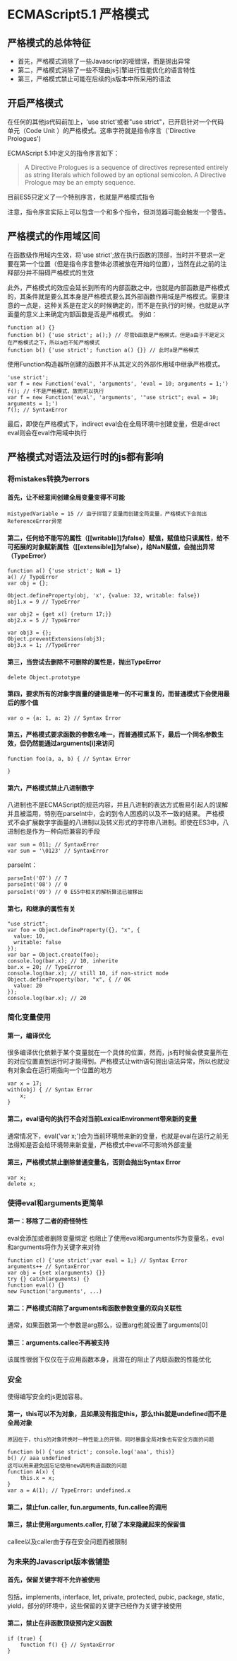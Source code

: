 # ECMAScript5.1 严格模式

## 严格模式的总体特征

+ 首先，严格模式消除了一些Javascript的哑错误，而是抛出异常
+ 第二，严格模式消除了一些不理由js引擎进行性能优化的语言特性
+ 第三，严格模式禁止可能在后续的js版本中所采用的语法

## 开启严格模式

在任何的其他js代码前加上，'use strict'或者"use strict"，已开启针对一个代码单元（Code Unit
）的严格模式。这串字符就是指令序言（'Directive Prologues')

ECMAScript 5.1中定义的指令序言如下：
> A Directive Prologues is a sequence of directives represented entirely as string literals which followed by an optional semicolon. A Directive Prologue may be an empty sequence.

目前ES5只定义了一个特别序言，也就是严格模式指令

注意，指令序言实际上可以包含一个和多个指令，但浏览器可能会触发一个警告。

## 严格模式的作用域区间

在函数级作用域内生效，将'use strict';放在执行函数的顶部，当时并不要求一定要在第一个位置（但是指令序言整体必须被放在开始的位置），当然在此之前的注释部分并不阻碍严格模式的生效

此外，严格模式的效应会延长到所有的内部函数之中，也就是内部函数是严格模式的，其条件就是要么其本身是严格模式要么其外部函数作用域是严格模式。需要注意的一点是，这种关系是在定义的时候确定的，而不是在执行的时候，也就是从字面量的意义上来确定内部函数是否是严格模式。
例如：

    function a() {}
    function b() {'use strict'; a();} // 尽管b函数是严格模式，但是a由于不是定义在严格模式之下，所以a也不知严格模式
    function b() {'use strict'; function a() {}} // 此时a是严格模式

使用Function构造器所创建的函数并不从其定义的外部作用域中继承严格模式。

    'use strict';
    var f = new Function('eval', 'arguments', 'eval = 10; arguments = 1;')
    f(); // f不是严格模式，故而可以执行
    var f = new Function('eval', 'arguments', '"use strict"; eval = 10; arguments = 1;')
    f(); // SyntaxError

最后，即使在严格模式下，indirect eval会在全局环境中创建变量，但是direct eval则会在eval作用域中执行

## 严格模式对语法及运行时的js都有影响

### 将mistakes转换为errors

#### 首先，让不经意间创建全局变量变得不可能

    mistypedVariable = 15 // 由于拼错了变量而创建全局变量，严格模式下会抛出ReferenceError异常

#### 第二，任何给不能写的属性（[[writable]]为false）赋值，赋值给只读属性，给不可拓展的对象赋新属性（[[extensible]]为false），给NaN赋值，会抛出异常（TypeError）

    function a() {'use strict'; NaN = 1}
    a() // TypeError
    var obj = {};

    Object.defineProperty(obj, 'x', {value: 32, writable: false})
    obj1.x = 9 // TypeError

    var obj2 = {get x() {return 17;}}
    obj2.x = 5 // TypeError

    var obj3 = {};
    Object.preventExtensions(obj3);
    obj3.x = 1; //TypeError

#### 第三，当尝试去删除不可删除的属性是，抛出TypeError

    delete Object.prototype

#### 第四，要求所有的对象字面量的键值是唯一的不可重复的，而普通模式下会使用最后的那个值

    var o = {a: 1, a: 2} // Syntax Error

#### 第五，严格模式要求函数的参数名唯一，而普通模式系下，最后一个同名参数生效，但仍然能通过arguments[i]来访问

    function foo(a, a, b) { // Syntax Error

    }

#### 第六，严格模式禁止八进制数字

八进制也不是ECMAScript的规范内容，并且八进制的表达方式极易引起人的误解并且被滥用，特别在parseInt中，会的到令人困惑的以及不一致的结果。
严格模式不会扩展数字字面量的八进制以及转义形式的字符串八进制。即使在ES3中，八进制也是作为一种向后兼容的手段

    var sum = 011; // SyntaxError
    var sum = '\0123' // SyntaxError

parseInt：

    parseInt('07') // 7
    parseInt('08') // 0
    parseInt('09') // 0 ES5中相关的解析算法已被移出

#### 第七，和继承的属性有关

    "use strict";
    var foo = Object.defineProperty({}, "x", {
      value: 10,
      writable: false
    });
    var bar = Object.create(foo);
    console.log(bar.x); // 10, inherite
    bar.x = 20; // TypeError
    console.log(bar.x); // still 10, if non-strict mode
    Object.defineProperty(bar, "x", { // OK
      value: 20
    });
    console.log(bar.x); // 20

### 简化变量使用
#### 第一，编译优化

很多编译优化依赖于某个变量就在一个具体的位置，然而，js有时候会使变量所在的对应位置直到运行时才能得到。严格模式让with语句抛出语法异常，所以也就没有对象会在运行期指向一个位置的地方

    var x = 17;
    with(obj) { // Syntax Error
        x;
    }

#### 第二，eval语句的执行不会对当前LexicalEnvironment带来新的变量

通常情况下，eval('var x;')会为当前环境带来新的变量，也就是eval在运行之前无法得知是否会给环境带来新变量，严格模式中eval不可影响外部变量

#### 第三，严格模式禁止删除普通变量名，否则会抛出Syntax Error

    var x;
    delete x;

### 使得eval和arguments更简单
#### 第一：移除了二者的奇怪特性

eval会添加或者删除变量绑定
也阻止了使用eval和arguments作为变量名，eval和arguments将作为关键字来对待

    function c() {'use strict';var eval = 1;} // Syntax Error
    arguments++ // SyntaxError
    var obj = {set x(arguments) {}}
    try {} catch(arguments) {}
    function eval() {}
    new Function('arguments', ...)

#### 第二：严格模式消除了arguments和函数参数变量的双向关联性

通常，如果函数第一个参数是arg那么，设置arg也就设置了arguments[0]

#### 第三：arguments.callee不再被支持

该属性很弱下仅仅在于应用函数本身，且潜在的阻止了内联函数的性能优化

### 安全

使得编写安全的js更加容易。

#### 第一，this可以不为对象，且如果没有指定this，那么this就是undefined而不是全局对象
    原因在于，this的对象转换时一种性能上的开销，同时暴露全局对象也有安全方面的问题

    function b() {'use strict'; console.log('aaa', this)}
    b() // aaa undefined
    这可以用来避免因忘记使用new调用构造函数的问题
    function A(x) {
        this.x = x;
    }
    var a = A(1); // TypeError: undefined.x

#### 第二，禁止fun.caller, fun.arguments, fun.callee的调用
    
#### 第三，禁止使用arguments.caller, 打破了本来隐藏起来的保留值

callee以及caller由于存在安全问题而被限制

### 为未来的Javascript版本做铺垫

#### 首先，保留关键字将不允许被使用
包括，implements, interface, let, private, protected, pubic, package, static, yield，部分的环境中，这些保留的关键字已经作为关键字被使用

#### 第二，禁止在非函数顶级预内定义函数

    if (true) {
        function f() {} // SyntaxError
    }


